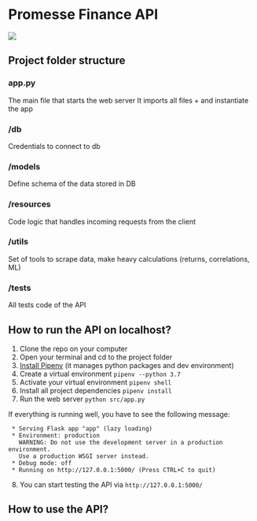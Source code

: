 # Promesse Finance API

![
](https://i.imgur.com/QD9pkZW.png)

## Project folder structure

### app.py

The main file that starts the web server
It imports all files + and instantiate the app

### /db

Credentials to connect to db

### /models

Define schema of the data stored in DB

### /resources

Code logic that handles incoming requests from the client

### /utils

Set of tools to scrape data, make heavy calculations (returns, correlations, ML)

### /tests

All tests code of the API

## How to run the API on localhost?

1. Clone the repo on your computer
2. Open your terminal and cd to the project folder
3. [Install Pipenv](https://docs.pipenv.org/en/latest/) (it manages python packages and dev environment)
4. Create a virtual environment
   `pipenv --python 3.7`
5. Activate your virtual environment
   `pipenv shell`
6. Install all project dependencies
   `pipenv install`
7. Run the web server
   `python src/app.py`

If everything is running well, you have to see the following message:

     * Serving Flask app "app" (lazy loading)
     * Environment: production
       WARNING: Do not use the development server in a production environment.
       Use a production WSGI server instead.
     * Debug mode: off
     * Running on http://127.0.0.1:5000/ (Press CTRL+C to quit)

8. You can start testing the API via `http://127.0.0.1:5000/`

## How to use the API?
